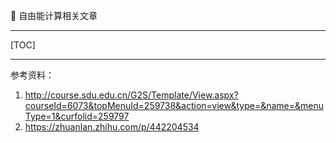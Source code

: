 👏 自由能计算相关文章

---
[TOC]

---
参考资料：
1. http://course.sdu.edu.cn/G2S/Template/View.aspx?courseId=6073&topMenuId=259738&action=view&type=&name=&menuType=1&curfolid=259797
2. https://zhuanlan.zhihu.com/p/442204534